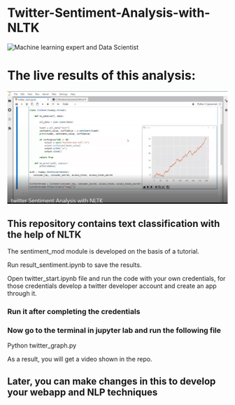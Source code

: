# Twitter-Sentiment-Analysis-with-NLTK

![Machine learning expert and Data Scientist](https://github.com/shahzaibhamid/Text-classification-webapp-with-streamlit/blob/main/sentiment-analysis.jpg)

# The live results of this analysis:
![Machine learning expert and Data Scientist](https://github.com/shahzaibhamid/Twitter-Sentiment-Analysis-with-NLTK/blob/main/twitter_img.JPG)

## This repository contains text classification with the help of NLTK

The sentiment_mod module is developed on the basis of a tutorial.

Run result_sentiment.ipynb to save the results.

Open twitter_start.ipynb file and run the code with your own credentials, for those credentials develop a twitter developer account and create an app through it. 

### Run it after completing the credentials

### Now go to the terminal in jupyter lab and run the following file

Python twitter_graph.py

As a result, you will get a video shown in the repo.
## Later, you can make changes in this to develop your webapp and NLP techniques
